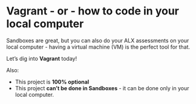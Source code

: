 # Vagrant - or - how to code in your local computer

Sandboxes are great, but you can also do your ALX assessments on your local computer - having a virtual machine (VM) is the perfect tool for that.

Let’s dig into **Vagrant** today!

Also:

* This project is **100% optional**
* This project **can’t be done in Sandboxes** - it can be done only in your local computer.
